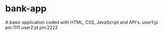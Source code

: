 # bank-app

A basic application coded with HTML, CSS, JavaScript and API's.
user1:js pin:1111
user2:jd pin:2222
